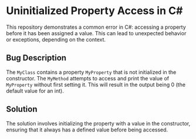 # Uninitialized Property Access in C#

This repository demonstrates a common error in C#: accessing a property before it has been assigned a value.  This can lead to unexpected behavior or exceptions, depending on the context.

## Bug Description

The `MyClass` contains a property `MyProperty` that is not initialized in the constructor.  The `MyMethod` attempts to access and print the value of `MyProperty` without first setting it. This will result in the output being 0 (the default value for an int).

## Solution

The solution involves initializing the property with a value in the constructor, ensuring that it always has a defined value before being accessed.